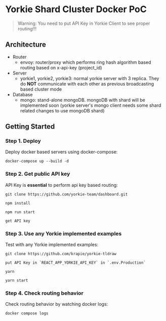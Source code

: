 # Yorkie Shard Cluster Docker PoC

> Warning: You need to put API Key in Yorkie Client to see proper routing!!!

## Architecture

- Router
  - envoy: router/proxy which performs ring hash algorithm based routing based on x-api-key (project_id)
- Server
  - yorkie1, yorkie2, yorkie3: normal yorkie server with 3 replica. They do **NOT** communicate with each other as previous broadcasting based cluster mode
- Database
  - mongo: stand-alone mongoDB. mongoDB with shard will be implemented soon (yorkie server's mongo client needs some shard related changes to use mongoDB shard)

## Getting Started

### Step 1. Deploy

Deploy docker based servers using docker-compose:

```
docker-compose up --build -d
```

### Step 2. Get public API key

API Key is **essential** to perform api key based routing:

```
git clone https://github.com/yorkie-team/dashboard.git

npm install

npm run start

get API key
```

### Step 3. Use any Yorkie implemented examples

Test with any Yorkie implemented examples:

```
git clone https://github.com/krapie/yorkie-tldraw

put API Key in `REACT_APP_YORKIE_API_KEY` in `.env.Production`

yarn

yarn start
```

### Step 4. Check routing behavior

Check routing behavior by watching docker logs:

```
docker compose logs
```
